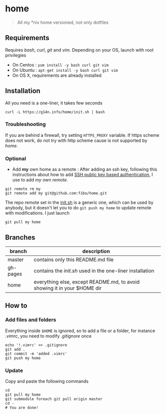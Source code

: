 # home

> All my *nix home versioned, not only dotfiles

## Requirements

Requires *bash*, *curl*, *git* and *vim*. Depending on your OS, launch with root privilegies

* On Centos
: `yum install -y bash curl git vim`
* On Ubuntu
: `apt-get install -y bash curl git vim`
* On OS X, requirements are already installed

## Installation

All you need is a one-liner, it takes few seconds

```
curl -L https://g14n.info/home/init.sh | bash
```

### Troubleshooting

If you are behind a firewall, try setting `HTTPS_PROXY` variable. If https scheme does not work, do not try with http scheme cause is not supported by *home*.

### Optional

* Add **my** own home as a remote
: After adding an ssh key, following this instructions about how to add [SSH public key based authentication](http://g14n.info/2013/04/getting-started-with-git-shell/#ssh-public-key-based-authentication), I use to add *my* own *remote*. 

```
git remote rm my
git remote add my git@github.com:fibo/home.git
```

The repo remote set in the [init.sh][1] is a generic one, which can be used by anybody, but it doesn't let you to do `git push my home` to update remote with modifications. I just launch

```
git pull my home
```

## Branches

|branch  |description                                                              |
|--------|-------------------------------------------------------------------------|
|master  | contains only this README.md file                                       |
|gh-pages| contains the *init.sh* used in the one-liner installation               |
|home    | everything else, except README.md, to avoid showing it in your $HOME dir|

## How to

### Add files and folders

Everything inside `$HOME` is ignored, so to add a file or a folder, for instance *.vimrc*, you need to modify *.gitignore* once

```
echo '!.vimrc' >> .gitignore
git add .
git commit -m 'added .vimrc'
git push my home
```

### Update

Copy and paste the following commands

```
cd
git pull my home
git submodule foreach git pull origin master
cd -
# You are done!
```

  [1]: https://github.com/fibo/home/blob/gh-pages/init.sh "init.sh"
